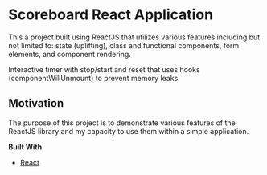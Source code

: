 # Scoreboard React Application
This a project built using ReactJS that utilizes various features including but not limited to: state (uplifting), class and functional components, form elements, and component rendering. 

Interactive timer with stop/start and reset that uses hooks (componentWillUnmount) to prevent memory leaks.

## Motivation
The purpose of this project is to demonstrate various features of the ReactJS library and my capacity to use them within a simple application.

**Built With**
- [React](https://reactjs.org/)
